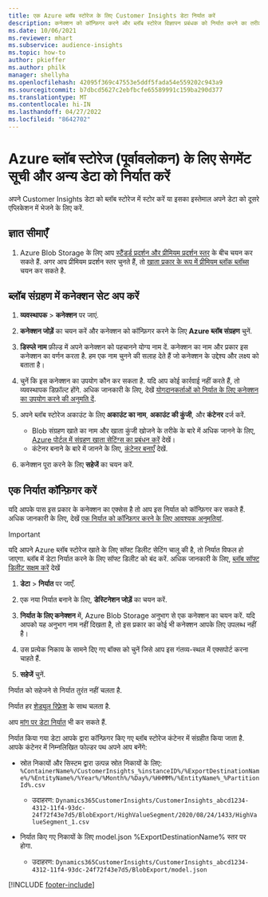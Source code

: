 ```yaml
---
title: एक Azure ब्लॉब स्टोरेज के लिए Customer Insights डेटा निर्यात करें
description: कनेक्शन को कॉन्फ़िगर करने और ब्लॉब स्टोरेज विज्ञापन प्रबंधक को निर्यात करने का तरीका जानें.
ms.date: 10/06/2021
ms.reviewer: mhart
ms.subservice: audience-insights
ms.topic: how-to
author: pkieffer
ms.author: philk
manager: shellyha
ms.openlocfilehash: 42095f369c47553e5ddf5fada54e559202c943a9
ms.sourcegitcommit: b7dbcd5627c2ebfbcfe65589991c159ba290d377
ms.translationtype: MT
ms.contentlocale: hi-IN
ms.lasthandoff: 04/27/2022
ms.locfileid: "8642702"
---
```

# <a name="export-segment-list-and-other-data-to-azure-blob-storage-preview"></a>Azure ब्लॉब स्टोरेज (पूर्वावलोकन) के लिए सेगमेंट सूची और अन्य डेटा को निर्यात करें

अपने Customer Insights डेटा को ब्लॉब स्टोरेज में स्टोर करें या इसका इस्तेमाल अपने डेटा को दूसरे एप्लिकेशन में भेजने के लिए करें.

## <a name="known-limitations"></a>ज्ञात सीमाएँ

1. Azure Blob Storage के लिए आप [स्टैंडर्ड प्रदर्शन और प्रीमियम प्रदर्शन स्तर](/azure/storage/blobs/storage-blob-performance-tiers) के बीच चयन कर सकते हैं. अगर आप प्रीमियम प्रदर्शन स्तर चुनते हैं, तो [खाता प्रकार के रूप में प्रीमियम ब्लॉक ब्लॉब्स](/azure/storage/common/storage-account-overview#types-of-storage-accounts) चयन कर सकते है.

## <a name="set-up-the-connection-to-blob-storage"></a>ब्लॉब संग्रहण में कनेक्शन सेट अप करें

1. **व्यवस्थापक** > **कनेक्शन** पर जाएं.

1. **कनेक्शन जोड़ें** का चयन करें और कनेक्शन को कॉन्फ़िगर करने के लिए **Azure ब्लॉब संग्रहण** चुनें.

1. **डिस्प्ले नाम** फ़ील्ड में अपने कनेक्शन को पहचानने योग्य नाम दें. कनेक्शन का नाम और प्रकार इस कनेक्शन का वर्णन करता है. हम एक नाम चुनने की सलाह देते हैं जो कनेक्शन के उद्देश्य और लक्ष्य को बताता है।

1. चुनें कि इस कनेक्शन का उपयोग कौन कर सकता है. यदि आप कोई कार्रवाई नहीं करते हैं, तो व्यवस्थापक डिफ़ॉल्ट होंगे. अधिक जानकारी के लिए, देखें [योगदानकर्ताओं को निर्यात के लिए कनेक्शन का उपयोग करने की अनुमति दें](connections.md#allow-contributors-to-use-a-connection-for-exports).

1. अपने ब्लॉब स्टोरेज अकाउंट के लिए **अकाउंट का नाम**, **अकाउंट की कुंजी**, और **कंटेनर** दर्ज करें.
    - Blob संग्रहण खाते का नाम और खाता कुंजी खोजने के तरीके के बारे में अधिक जानने के लिए, [Azure पोर्टल में संग्रहण खाता सेटिंग्स का प्रबंधन करें](/azure/storage/common/storage-account-manage) देखें।
    - कंटेनर बनाने के बारे में जानने के लिए, [कंटेनर बनाएँ](/azure/storage/blobs/storage-quickstart-blobs-portal#create-a-container) देखें.

1. कनेक्शन पूरा करने के लिए **सहेजें** का चयन करें. 

## <a name="configure-an-export"></a>एक निर्यात कॉन्फ़िगर करें

यदि आपके पास इस प्रकार के कनेक्शन का एक्सेस है तो आप इस निर्यात को कॉन्फ़िगर कर सकते हैं. अधिक जानकारी के लिए, देखें [एक निर्यात को कॉन्फ़िगर करने के लिए आवश्यक अनुमतियां](export-destinations.md#set-up-a-new-export).

> [!IMPORTANT]
> यदि आपने Azure ब्लॉब स्टोरेज खाते के लिए सॉफ्ट डिलीट सेटिंग चालू की है, तो निर्यात विफल हो जाएगा. ब्लॉब में डेटा निर्यात करने के लिए सॉफ्ट डिलीट को बंद करें. अधिक जानकारी के लिए, [ब्लॉब सॉफ्ट डिलीट सक्षम करें](/azure/storage/blobs/soft-delete-blob-enable.md) देखें

1. **डेटा** > **निर्यात** पर जाएँ.

1. एक नया निर्यात बनाने के लिए, **डेस्टिनेशन जोड़ें** का चयन करें.

1. **निर्यात के लिए कनेक्शन** में, Azure Blob Storage अनुभाग से एक कनेक्शन का चयन करें. यदि आपको यह अनुभाग नाम नहीं दिखता है, तो इस प्रकार का कोई भी कनेक्शन आपके लिए उपलब्ध नहीं है।

1. उस प्रत्येक निकाय के सामने दिए गए बॉक्स को चुनें जिसे आप इस गंतव्य-स्थल में एक्सपोर्ट करना चाहते हैं.

1. **सहेजें** चुनें.

निर्यात को सहेजने से निर्यात तुरंत नहीं चलता है.

निर्यात हर [शेड्यूल रिफ़्रेश](system.md#schedule-tab) के साथ चलता है.     

आप [मांग पर डेटा निर्यात](export-destinations.md#run-exports-on-demand) भी कर सकते हैं. 

निर्यात किया गया डेटा आपके द्वारा कॉन्फ़िगर किए गए ब्लॉब स्टोरेज कंटेनर में संग्रहीत किया जाता है. आपके कंटेनर में निम्नलिखित फोल्डर पथ अपने आप बनेंगे:

- स्रोत निकायों और सिस्टम द्वारा उत्पन्न स्रोत निकायों के लिए:   
  `%ContainerName%/CustomerInsights_%instanceID%/%ExportDestinationName%/%EntityName%/%Year%/%Month%/%Day%/%HHMM%/%EntityName%_%PartitionId%.csv`  
  - उदाहरण: `Dynamics365CustomerInsights/CustomerInsights_abcd1234-4312-11f4-93dc-24f72f43e7d5/BlobExport/HighValueSegment/2020/08/24/1433/HighValueSegment_1.csv`
 
- निर्यात किए गए निकायों के लिए model.json %ExportDestinationName% स्तर पर होगा.  
  - उदाहरण: `Dynamics365CustomerInsights/CustomerInsights_abcd1234-4312-11f4-93dc-24f72f43e7d5/BlobExport/model.json`

[!INCLUDE [footer-include](includes/footer-banner.md)]
